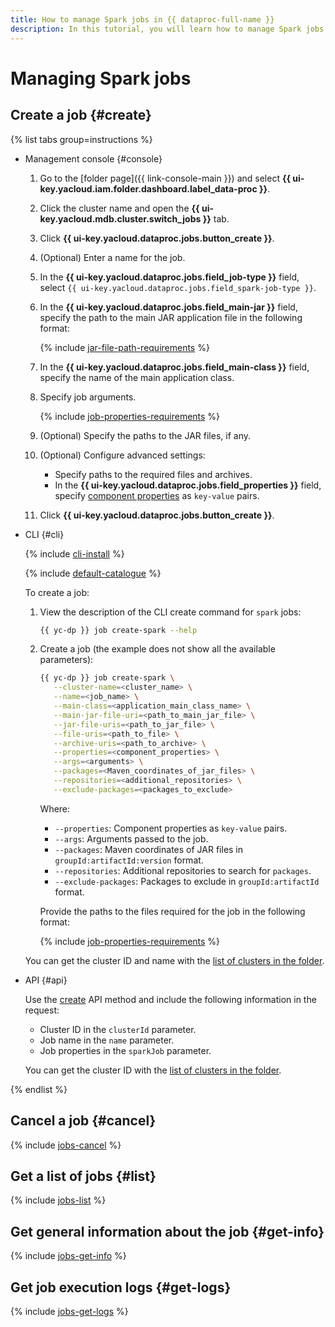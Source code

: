 ```yaml
---
title: How to manage Spark jobs in {{ dataproc-full-name }}
description: In this tutorial, you will learn how to manage Spark jobs in {{ dataproc-full-name }}.
---
```


# Managing Spark jobs

## Create a job {#create}

{% list tabs group=instructions %}

- Management console {#console}

    1. Go to the [folder page]({{ link-console-main }}) and select **{{ ui-key.yacloud.iam.folder.dashboard.label_data-proc }}**.
    1. Click the cluster name and open the **{{ ui-key.yacloud.mdb.cluster.switch_jobs }}** tab.
    1. Click **{{ ui-key.yacloud.dataproc.jobs.button_create }}**.
    1. (Optional) Enter a name for the job.
    1. In the **{{ ui-key.yacloud.dataproc.jobs.field_job-type }}** field, select `{{ ui-key.yacloud.dataproc.jobs.field_spark-job-type }}`.
    1. In the **{{ ui-key.yacloud.dataproc.jobs.field_main-jar }}** field, specify the path to the main JAR application file in the following format:

        {% include [jar-file-path-requirements](../../_includes/data-processing/jar-file-path-requirements.md) %}

    1. In the **{{ ui-key.yacloud.dataproc.jobs.field_main-class }}** field, specify the name of the main application class.
    1. Specify job arguments.

        {% include [job-properties-requirements](../../_includes/data-processing/job-properties-requirements.md) %}

    1. (Optional) Specify the paths to the JAR files, if any.
    1. (Optional) Configure advanced settings:

        * Specify paths to the required files and archives.
        * In the **{{ ui-key.yacloud.dataproc.jobs.field_properties }}** field, specify [component properties](../concepts/settings-list.md) as `key-value` pairs.

    1. Click **{{ ui-key.yacloud.dataproc.jobs.button_create }}**.

- CLI {#cli}

    {% include [cli-install](../../_includes/cli-install.md) %}

    {% include [default-catalogue](../../_includes/default-catalogue.md) %}

    To create a job:

    1. View the description of the CLI create command for `spark` jobs:

        ```bash
        {{ yc-dp }} job create-spark --help
        ```

    1. Create a job (the example does not show all the available parameters):

        ```bash
        {{ yc-dp }} job create-spark \
           --cluster-name=<cluster_name> \
           --name=<job_name> \
           --main-class=<application_main_class_name> \
           --main-jar-file-uri=<path_to_main_jar_file> \
           --jar-file-uris=<path_to_jar_file> \
           --file-uris=<path_to_file> \
           --archive-uris=<path_to_archive> \
           --properties=<component_properties> \
           --args=<arguments> \
           --packages=<Maven_coordinates_of_jar_files> \
           --repositories=<additional_repositories> \
           --exclude-packages=<packages_to_exclude>
        ```

        Where: 
        
        * `--properties`: Component properties as `key-value` pairs.
        * `--args`: Arguments passed to the job.
        * `--packages`: Maven coordinates of JAR files in `groupId:artifactId:version` format.
        * `--repositories`: Additional repositories to search for `packages`.
        * `--exclude-packages`: Packages to exclude in `groupId:artifactId` format.

        Provide the paths to the files required for the job in the following format:

        {% include [job-properties-requirements](../../_includes/data-processing/jar-file-path-requirements.md) %}

    You can get the cluster ID and name with the [list of clusters in the folder](./cluster-list.md#list).

- API {#api}

    Use the [create](../api-ref/Job/create) API method and include the following information in the request:

    * Cluster ID in the `clusterId` parameter.
    * Job name in the `name` parameter.
    * Job properties in the `sparkJob` parameter.

    You can get the cluster ID with the [list of clusters in the folder](./cluster-list.md#list).

{% endlist %}

## Cancel a job {#cancel}

{% include [jobs-cancel](../../_includes/data-processing/jobs-cancel.md) %}

## Get a list of jobs {#list}

{% include [jobs-list](../../_includes/data-processing/jobs-list.md) %}

## Get general information about the job {#get-info}

{% include [jobs-get-info](../../_includes/data-processing/jobs-get-info.md) %}

## Get job execution logs {#get-logs}

{% include [jobs-get-logs](../../_includes/data-processing/jobs-get-logs.md) %}